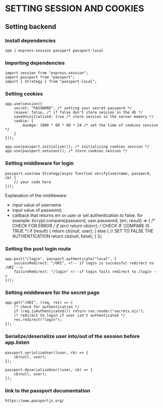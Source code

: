 # SETTING SESSION AND COOKIES

## Setting backend

### Install dependencies
````
npm i express-session passport passport-local
````

### Importing dependencies
````
import session from "express-session";
import passport from "passport";
import { Strategy } from "passport-local";
````

### Setting cookies
````
app.use(session({
    secret: "PASSWORD", /* setting your secret password */
    resave: false, /* if false don't store session in the db */
    saveUninitialized: true /* store session in the server memory */
    cookie: {
        maxAge: 1000 * 60 * 60 * 24 /* set the time of cookies session */
    }
}));

app.use(passport.initialize()); /* initializing cookies session */
app.use(passport.session()); /* store cookies session */
````

### Setting middleware for login
````
passport.use(new Strategy(async function verify(username, password, cb) {
    // your code here
}));
````

Explanation of the middleware:
- input value of username
- input value of password;
- callback that returns err or user or set authentication to false. for example:
bcrypt.compare(password, user.password, (err, result) => {
    /* CHECK FOR ERROR  */
    if (err) return cb(err);
    /* CHECK IF COMPARE IS TRUE */
    if (result) {
        return cb(null, user);
    } else {
        // SET TO FALSE THE AUTHENTICATION
        return cb(null, false);
    }
});

### Setting the post login route
````
app.post("/login", passport.authenticate("local", {
    successRedirect: "/URI", <!-- if login is successful redirect to /URI -->
    failureRedirect: "/login" <!--if login fails redirect to /login -->
}));
````

### Setting middleware for the secret page
````
app.get("/URI", (req, res) => {
    /* check for authentication */
    if (req.isAuthenticated()) return res.render("secrets.ejs");
    /* redirect to login if user isn't authenticated */
    res.redirect("login");
});
````

### Serialize/deserialize user into/out of the session before app.listen
````
passport.serializeUser((user, cb) => {
    cb(null, user);
});

passport.deserializeUser((user, cb) => {
    cb(null, user);
});
````

### link to the passport documentation 
```
https://www.passportjs.org/
```

